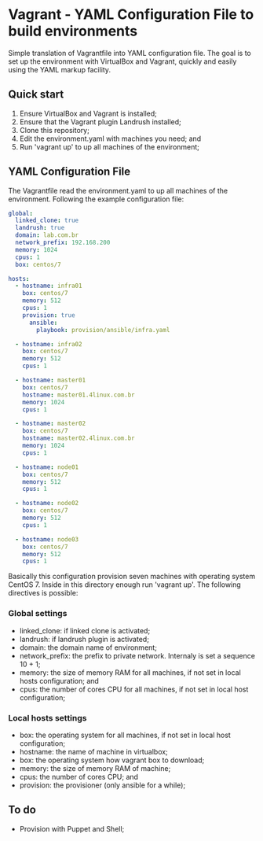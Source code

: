 # Vagrant - YAML Configuration File to build environments

Simple translation of Vagrantfile into YAML configuration file.
The goal is to set up the environment with VirtualBox and Vagrant, quickly and easily using the YAML markup facility.

## Quick start

1. Ensure VirtualBox and Vagrant is installed;
2. Ensure that the Vagrant plugin Landrush installed;
3. Clone this repository;
4. Edit the environment.yaml with machines you need; and
5. Run 'vagrant up' to up all machines of the environment;

## YAML Configuration File

The Vagrantfile read the environment.yaml to up all machines of the environment.
Following the example configuration file:

```yaml
global:
  linked_clone: true
  landrush: true
  domain: lab.com.br
  network_prefix: 192.168.200
  memory: 1024
  cpus: 1
  box: centos/7

hosts:
  - hostname: infra01
    box: centos/7
    memory: 512
    cpus: 1
    provision: true
      ansible:
        playbook: provision/ansible/infra.yaml

  - hostname: infra02
    box: centos/7
    memory: 512
    cpus: 1

  - hostname: master01
    box: centos/7
    hostname: master01.4linux.com.br
    memory: 1024
    cpus: 1

  - hostname: master02
    box: centos/7
    hostname: master02.4linux.com.br
    memory: 1024
    cpus: 1

  - hostname: node01
    box: centos/7
    memory: 512
    cpus: 1

  - hostname: node02
    box: centos/7
    memory: 512
    cpus: 1

  - hostname: node03
    box: centos/7
    memory: 512
    cpus: 1
```

Basically this configuration provision seven machines with operating system CentOS 7.
Inside in this directory enough run 'vagrant up'.
The following directives is possible:

### Global settings

- linked_clone: if linked clone is activated;
- landrush: if landrush plugin is activated;
- domain: the domain name of environment;
- network_prefix: the prefix to private network. Internaly is set a sequence 10 + 1;
- memory: the size of memory RAM for all machines, if not set in local hosts configuration; and
- cpus: the number of cores CPU for all machines, if not set in local host configuration;

### Local hosts settings

- box: the operating system for all machines, if not set in local host configuration;
- hostname: the name of machine in virtualbox;
- box: the operating system how vagrant box to download;
- memory: the size of memory RAM of machine;
- cpus: the number of cores CPU; and
- provision: the provisioner (only ansible for a while);

## To do

- Provision with Puppet and Shell;